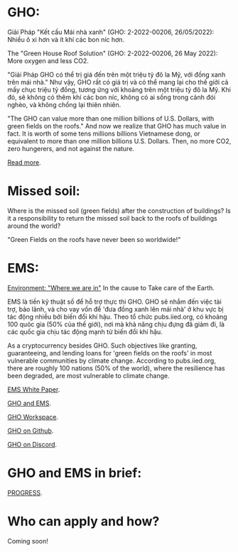 # GHO:
Giải Pháp "Kết cấu Mái nhà xanh" (GHO: 2-2022-00206, 26/05/2022): Nhiều ô xi hơn và ít khí các bon níc hơn. 

The "Green House Roof Solution" (GHO: 2-2022-00206, 26 May 2022): More oxygen and less CO2.

"Giải Pháp GHO có thể trị giá đến trên một triệu tỷ đô la Mỹ, với đồng xanh trên mái nhà." 
Như vậy, GHO rất có giá trị và có thể mang lại cho thế giởi cả mấy chục triệu tỷ đồng, tương ứng với khoảng trên một triệu tỷ đô la Mỹ. Khi đó, sẽ không có thêm khí các bon níc, không có ai sống trong cảnh đói nghèo, và không chống lại thiên nhiên.

"The GHO can value more than one million billions of U.S. Dollars, with green fields on the roofs."
     And now we realize that GHO has much value in fact. It is worth of some tens millions billions Vietnamese dong, or equivalent to more than one million billions U.S. Dollars. Then, no more CO2, zero hungerers, and not against the nature.

[Read more](https://cutt.ly/UCQzkat).


# Missed soil:
Where is the missed soil (green fields) after the construction of buildings?
Is it a responsibility to return the missed soil back to the roofs of buildings around the world?


"Green Fields on the roofs have never been so worldwide!"


# EMS:
[Environment: "Where we are in"](https://t.me/emsaction)
In the cause to Take care of the Earth.

EMS là tiền kỹ thuật số để hỗ trợ thực thi GHO. GHO sẽ nhắm đến việc tài trợ, bảo lãnh, và cho vay vốn để 'đưa đồng xanh lên mái nhà' ở khu vực bị tác động nhiều bởi biến đổi khí hậu.
Theo tổ chức pubs.iied.org, có khoảng 100 quóc gia (50% của thế giới), nơi mà khả năng chịu đựng đã giảm đi, là các quốc gia chịu tác động mạnh từ biến đổi khí hậu.

As a cryptocurrency besides GHO. Such objectives like granting, guaranteeing, and lending loans for 'green fields on the roofs' in most vulnerable communities by climate change.
According to pubs.iied.org, there are roughly 100 nations (50% of the world), where the resilience has been degraded, are most vulnerable to climate change.


[EMS White Paper](https://cutt.ly/TCzT4tS).

[GHO and EMS](https://t.me/emsaction).

[GHO Workspace](https://ghospace.slack.com).

[GHO on Github](https://github.com/GHO-FUND).

[GHO on Discord](https://cutt.ly/CCx2bfC).


# GHO and EMS in brief:
[PROGRESS](https://cutt.ly/ACzE5ey).


# Who can apply and how?
Coming soon!
